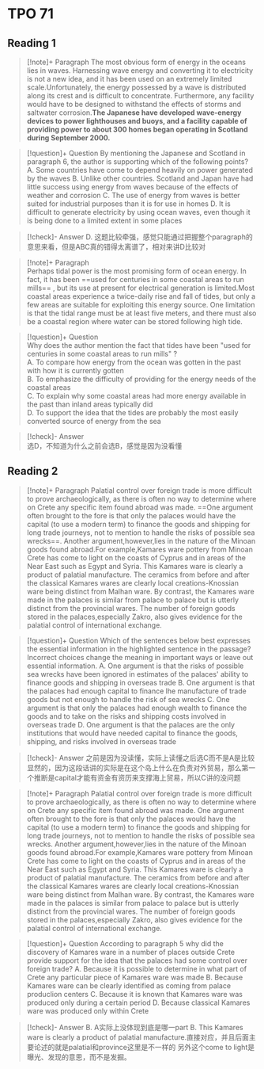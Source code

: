 # TPO 71
## Reading 1

> [!note]+ Paragraph
> The most obvious form of energy in the oceans lies in waves. Harnessing wave energy and converting it to electricity is not a new idea, and it has been used on an extremely limited scale.Unfortunately, the energy possessed by a wave is distributed along its crest and is difficult to concentrate. Furthermore, any facility would have to be designed to withstand the effects of storms and saltwater corrosion.**The Japanese have developed wave-energy devices to power lighthouses and buoys, and a facility capable of providing power to about 300 homes began operating in Scotland during September 2000.**

> [!question]+ Question
> By mentioning the Japanese and Scotland in paragraph 6, the author is supporting which of the following points?
> A. Some countries have come to depend heavily on power generated by the waves
> B. Unlike other countries. Scotland and Japan have had little success using energy from waves because of the effects of weather and corrosion
> C. The use of energy from waves is better suited for industrial purposes than it is for use in homes
> D. It is difficult to generate electricity by using ocean waves, even though it is being done to a limited extent in some places

> [!check]- Answer
> D.
> 这题比较牵强，感觉只能通过把握整个paragraph的意思来看，但是ABC真的错得太离谱了，相对来讲D比较对

> [!note]+ Paragraph  
> Perhaps tidal power is the most promising form of ocean energy. In fact, it has been ==used for centuries in some coastal areas to run mills== , but its use at present for electrical generation is limited.Most coastal areas experience a twice-daily rise and fall of tides, but only a few areas are suitable for exploiting this energy source. One limitation is that the tidal range must be at least five meters, and there must also be a coastal region where water can be stored following high tide.

> [!question]+ Question  
> Why does the author mention the fact that tides have been "used for centuries in some coastal areas to run mills" ?  
> A. To compare how energy from the ocean was gotten in the past with how it is currently gotten  
> B. To emphasize the difficulty of providing for the energy needs of the coastal areas  
> C. To explain why some coastal areas had more energy available in the past than inland areas typically did  
> D. To support the idea that the tides are probably the most easily converted source of energy from the sea

> [!check]- Answer  
> 选D，不知道为什么之前会选B，感觉是因为没看懂
>
## Reading 2

> [!note]+ Paragraph
> Palatial control over foreign trade is more difficult to prove archaeologically, as there is often no way to determine where on Crete any specific item found abroad was made. ==One argument often brought to the fore is that only the palaces would have the capital (to use a modern term) to finance the goods and shipping for long trade journeys, not to mention to handle the risks of possible sea wrecks==. Another argument,however,lies in the nature of the Minoan goods found abroad.For example,Kamares ware pottery from Minoan Crete has come to light on the coasts of Cyprus and in areas of the Near East such as Egypt and Syria. This Kamares ware is clearly a product of palatial manufacture. The ceramics from before and after the classical Kamares wares are clearly local creations-Knossian ware being distinct from Malhan ware. By contrast, the Kamares ware made in the palaces is similar from palace to palace but is utterly distinct from the provincial wares. The number of foreign goods stored in the palaces,especially Zakro, also gives evidence for the palatial control of international exchange.

> [!question]+ Question
> Which of the sentences below best expresses the essential information in the highlighted sentence in the passage? Incorrect choices change the meaning in important ways or leave out essential information.
> A. One argument is that the risks of possible sea wrecks have been ignored in estimates of the palaces' ability to finance goods and shipping in overseas trade
> B. One argument is that the palaces had enough capital to finance lhe manufacture of trade goods but not enough to handle the risk of sea wrecks
> C. One argument is that only the palaces had enough wealth to finance the goods and to take on the risks and shipping costs involved in overseas trade
> D. One argument is that the palaces are the only institutions that would have needed capital to finance the goods, shipping, and risks involved in overseas trade

> [!check]- Answer
> 之前是因为没读懂，实际上读懂之后选C而不是A是比较显然的，因为这段话讲的实际是在这个岛上什么在负责对外贸易，那么第一个推断是capital才能有资金有资历来支撑海上贸易，所以C讲的没问题


> [!note]+ Paragraph
> Palatial control over foreign trade is more difficult to prove archaeologically, as there is often no way to determine where on Crete any specific item found abroad was made. One argument often brought to the fore is that only the palaces would have the capital (to use a modern term) to finance the goods and shipping for long trade journeys, not to mention to handle the risks of possible sea wrecks. Another argument,however,lies in the nature of the Minoan goods found abroad.For example,Kamares ware pottery from Minoan Crete has come to light on the coasts of Cyprus and in areas of the Near East such as Egypt and Syria. This Kamares ware is clearly a product of palatial manufacture. The ceramics from before and after the classical Kamares wares are clearly local creations-Knossian ware being distinct from Malhan ware. By contrast, the Kamares ware made in the palaces is similar from palace to palace but is utterly distinct from the provincial wares. The number of foreign goods stored in the palaces,especially Zakro, also gives evidence for the palatial control of international exchange.



> [!question]+ Question
> According to paragraph 5 why did the discovery of Kamares ware in a number of places outside Crete provide support for the idea that the palaces had some control over foreign trade?
> A. Because it is possible to determine in what part of Crete any particular piece of Kamares ware was made
> B. Because Kamares ware can be clearly identified as coming from palace produclion centers
> C. Because it is known that Kamares ware was produced only during a certain period
> D. Because classical Kamares ware was produced only within Crete

> [!check]- Answer
> B.
> A实际上没体现到底是哪一part
> B. This Kamares ware is clearly a product of palatial manufacture.直接对应，并且后面主要论述的就是palatial和province这里是不一样的
> 另外这个come to light是曝光、发现的意思，而不是发掘。

